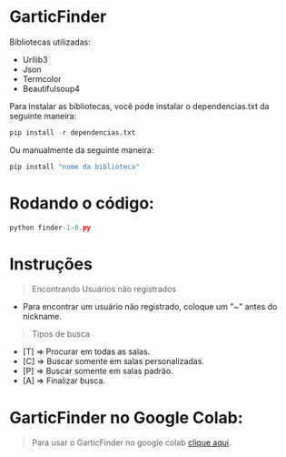 # GarticFinder

Bibliotecas utilizadas:
* Urllib3
* Json
* Termcolor
* Beautifulsoup4

Para instalar as bibliotecas, você pode instalar o dependencias.txt da seguinte maneira:
~~~python
pip install -r dependencias.txt
~~~

Ou manualmente da seguinte maneira:

~~~python
pip install "nome da biblioteca"
~~~

# Rodando o código:

~~~python
python finder-1-0.py
~~~

# Instruções


> Encontrando Usuários não registrados

*   Para encontrar um usuário não registrado, coloque um "~" antes do nickname.

> Tipos de busca
*   [T] => Procurar em todas as salas.
*   [C] => Buscar somente em salas personalizadas.
*   [P] => Buscar somente em salas padrão.
*   [A] => Finalizar busca.

# GarticFinder no Google Colab:
> Para usar o GarticFinder no google colab [clique aqui](http://tiny.cc/GarticFinderColab).

